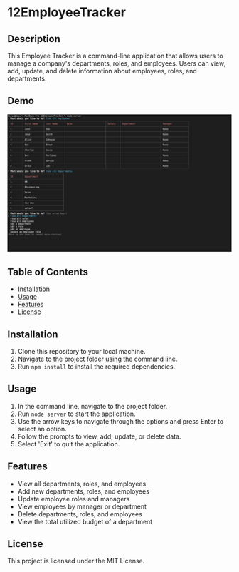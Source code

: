 # 12EmployeeTracker

## Description

This Employee Tracker is a command-line application that allows users to manage a company's departments, roles, and employees. Users can view, add, update, and delete information about employees, roles, and departments.

## Demo
![demo image](assets/images/demo.png)

## Table of Contents

- [Installation](#installation)
- [Usage](#usage)
- [Features](#features)
- [License](#license)

## Installation

1. Clone this repository to your local machine.
2. Navigate to the project folder using the command line.
3. Run `npm install` to install the required dependencies.

## Usage

1. In the command line, navigate to the project folder.
2. Run `node server` to start the application.
3. Use the arrow keys to navigate through the options and press Enter to select an option.
4. Follow the prompts to view, add, update, or delete data.
5. Select 'Exit' to quit the application.

## Features

- View all departments, roles, and employees
- Add new departments, roles, and employees
- Update employee roles and managers
- View employees by manager or department
- Delete departments, roles, and employees
- View the total utilized budget of a department

## License

This project is licensed under the MIT License.